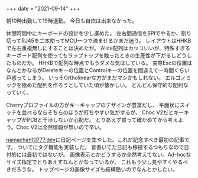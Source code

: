 +++
date = "2021-09-14"
+++

朝10時出勤して19時退勤。
今日も自炊は出来なかった。

休憩時間中にキーボードの設計を少し進めた。
左右間通信をSPIでやるか、割り切ってRJ45を二本使ってMCU一つで済ませるかまだ迷う。
レイアウトはHHKBで左右重複無しにすることは決めたが。
Alice配列はカッコいいが、特殊すぎるキーボード配列を使ってもラップトップを触ったときの生産性が下がるしどうしたものだか。
HHKBで配列な時点でもうダメな気はしている。
実際Escの位置はなんとかなるがDeleteキーの位置とControlキーの位置を間違えて一時間くらい戸惑ってしまう。
いっそOrtholinearな方がまだマシかもしれない。
エルゴノミックを極めた配列を作ろうとしていた頃が懐かしい。
どんどん保守的な配列なっていく。

Cherryプロファイルの方がキーキャップのデザインが豊富だし、
平面状にスイッチを並べるならそちらのほうが打ちやすい気がするが、
Choc V2だとキーキャップがPCBと干渉しないか心配だ。
とりあえず買って確かめてから考えよう。Choc V2は全然情報が無いので辛い。

[namachan10777.dev](https://namachan10777.dev)に日記ページを生やした。これが記念すべき最初の記事です。
ついでにタグ機能も実装した。
昔書いてた日記も移植するつもりなので日付的には最初ではないが。
画像表示とかどうするか全然考えてない。Ad-hocなサイズ指定でとりあえずなんとかなっているが、
これもう少し見やすくやるべきだろうな。
トップページの画像サイズも結構酷いのでなんとかしたい。

